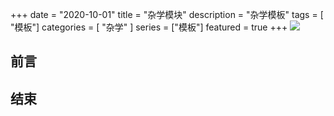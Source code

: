 +++
date = "2020-10-01"
title = "杂学模块"
description = "杂学模板"
tags = [ "模板"]
categories = [
    "杂学"
]
series = ["模板"]
featured = true
+++
![](https://gitee.com/lalalaxiaowifi/pictures/raw/master/image/%E6%97%A5%E5%B8%B8%E6%90%AC%E7%A0%96%E5%A4%B4.png)

## 前言



## 结束



